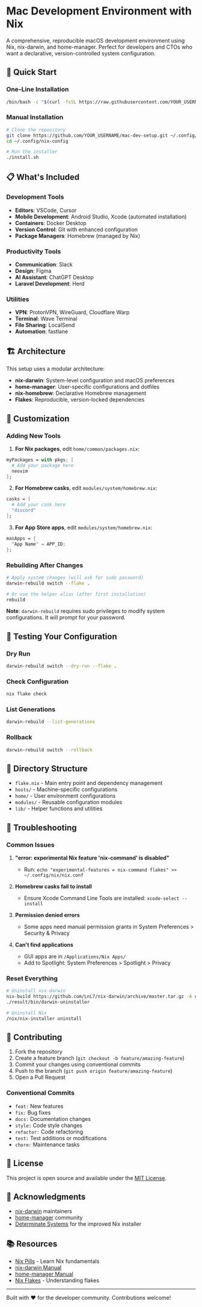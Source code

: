 # Mac Development Environment with Nix

A comprehensive, reproducible macOS development environment using Nix, nix-darwin, and home-manager. Perfect for developers and CTOs who want a declarative, version-controlled system configuration.

## 🚀 Quick Start

### One-Line Installation

```bash
/bin/bash -c "$(curl -fsSL https://raw.githubusercontent.com/YOUR_USERNAME/mac-dev-setup/main/install.sh)"
```

### Manual Installation

```bash
# Clone the repository
git clone https://github.com/YOUR_USERNAME/mac-dev-setup.git ~/.config/nix-config
cd ~/.config/nix-config

# Run the installer
./install.sh
```

## 📋 What's Included

### Development Tools
- **Editors**: VSCode, Cursor
- **Mobile Development**: Android Studio, Xcode (automated installation)
- **Containers**: Docker Desktop
- **Version Control**: Git with enhanced configuration
- **Package Managers**: Homebrew (managed by Nix)

### Productivity Tools
- **Communication**: Slack
- **Design**: Figma
- **AI Assistant**: ChatGPT Desktop
- **Laravel Development**: Herd

### Utilities
- **VPN**: ProtonVPN, WireGuard, Cloudflare Warp
- **Terminal**: Wave Terminal
- **File Sharing**: LocalSend
- **Automation**: fastlane

## 🏗️ Architecture

This setup uses a modular architecture:
- **nix-darwin**: System-level configuration and macOS preferences
- **home-manager**: User-specific configurations and dotfiles
- **nix-homebrew**: Declarative Homebrew management
- **Flakes**: Reproducible, version-locked dependencies

## 🎯 Customization

### Adding New Tools

1. **For Nix packages**, edit `home/common/packages.nix`:
```nix
myPackages = with pkgs; [
  # Add your package here
  neovim
];
```

2. **For Homebrew casks**, edit `modules/system/homebrew.nix`:
```nix
casks = [
  # Add your cask here
  "discord"
];
```

3. **For App Store apps**, edit `modules/system/homebrew.nix`:
```nix
masApps = {
  "App Name" = APP_ID;
};
```

### Rebuilding After Changes

```bash
# Apply system changes (will ask for sudo password)
darwin-rebuild switch --flake .

# Or use the helper alias (after first installation)
rebuild
```

**Note**: `darwin-rebuild` requires sudo privileges to modify system configurations. It will prompt for your password.

## 🧪 Testing Your Configuration

### Dry Run
```bash
darwin-rebuild switch --dry-run --flake .
```

### Check Configuration
```bash
nix flake check
```

### List Generations
```bash
darwin-rebuild --list-generations
```

### Rollback
```bash
darwin-rebuild switch --rollback
```

## 📁 Directory Structure

- `flake.nix` - Main entry point and dependency management
- `hosts/` - Machine-specific configurations
- `home/` - User environment configurations
- `modules/` - Reusable configuration modules
- `lib/` - Helper functions and utilities

## 🔧 Troubleshooting

### Common Issues

1. **"error: experimental Nix feature 'nix-command' is disabled"**
   - Run: `echo "experimental-features = nix-command flakes" >> ~/.config/nix/nix.conf`

2. **Homebrew casks fail to install**
   - Ensure Xcode Command Line Tools are installed: `xcode-select --install`

3. **Permission denied errors**
   - Some apps need manual permission grants in System Preferences > Security & Privacy

4. **Can't find applications**
   - GUI apps are in `/Applications/Nix Apps/`
   - Add to Spotlight: System Preferences > Spotlight > Privacy

### Reset Everything

```bash
# Uninstall nix-darwin
nix-build https://github.com/LnL7/nix-darwin/archive/master.tar.gz -A uninstaller
./result/bin/darwin-uninstaller

# Uninstall Nix
/nix/nix-installer uninstall
```

## 🤝 Contributing

1. Fork the repository
2. Create a feature branch (`git checkout -b feature/amazing-feature`)
3. Commit your changes using conventional commits
4. Push to the branch (`git push origin feature/amazing-feature`)
5. Open a Pull Request

### Conventional Commits

- `feat:` New features
- `fix:` Bug fixes
- `docs:` Documentation changes
- `style:` Code style changes
- `refactor:` Code refactoring
- `test:` Test additions or modifications
- `chore:` Maintenance tasks

## 📝 License

This project is open source and available under the [MIT License](LICENSE).

## 🙏 Acknowledgments

- [nix-darwin](https://github.com/LnL7/nix-darwin) maintainers
- [home-manager](https://github.com/nix-community/home-manager) community
- [Determinate Systems](https://determinate.systems/) for the improved Nix installer

## 📚 Resources

- [Nix Pills](https://nixos.org/guides/nix-pills/) - Learn Nix fundamentals
- [nix-darwin Manual](https://daiderd.com/nix-darwin/manual/index.html)
- [home-manager Manual](https://nix-community.github.io/home-manager/)
- [Nix Flakes](https://nixos.wiki/wiki/Flakes) - Understanding flakes

---

Built with ❤️ for the developer community. Contributions welcome!